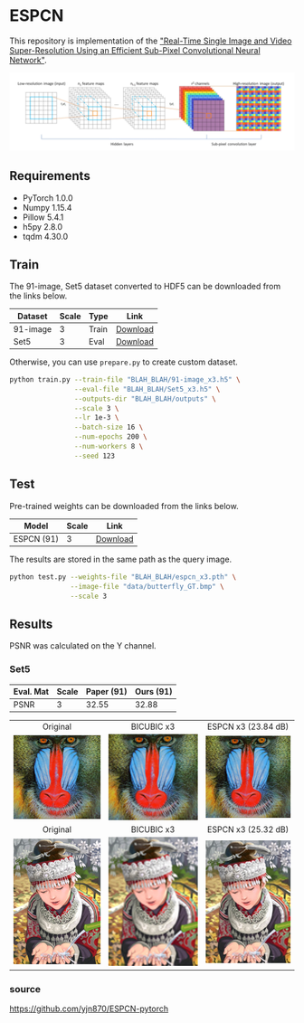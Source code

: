 # ESPCN

This repository is implementation of the ["Real-Time Single Image and Video Super-Resolution Using an Efficient Sub-Pixel Convolutional Neural Network"](https://arxiv.org/abs/1609.05158).

<center><img src="./thumbnails/fig1.png"></center>

## Requirements

- PyTorch 1.0.0
- Numpy 1.15.4
- Pillow 5.4.1
- h5py 2.8.0
- tqdm 4.30.0

## Train

The 91-image, Set5 dataset converted to HDF5 can be downloaded from the links below.

| Dataset | Scale | Type | Link |
|---------|-------|------|------|
| 91-image | 3 | Train | [Download](https://www.dropbox.com/s/4mv1v4qfjo17zg3/91-image_x3.h5?dl=0) |
| Set5 | 3 | Eval | [Download](https://www.dropbox.com/s/9qlb94in1iqh6nf/Set5_x3.h5?dl=0) |

Otherwise, you can use `prepare.py` to create custom dataset.

```bash
python train.py --train-file "BLAH_BLAH/91-image_x3.h5" \
                --eval-file "BLAH_BLAH/Set5_x3.h5" \
                --outputs-dir "BLAH_BLAH/outputs" \
                --scale 3 \
                --lr 1e-3 \
                --batch-size 16 \
                --num-epochs 200 \
                --num-workers 8 \
                --seed 123                
```

## Test

Pre-trained weights can be downloaded from the links below.

| Model | Scale | Link |
|-------|-------|------|
| ESPCN (91) | 3 | [Download](https://www.dropbox.com/s/2fl5jz5nw9oiw1f/espcn_x3.pth?dl=0) |

The results are stored in the same path as the query image.

```bash
python test.py --weights-file "BLAH_BLAH/espcn_x3.pth" \
               --image-file "data/butterfly_GT.bmp" \
               --scale 3
```

## Results

PSNR was calculated on the Y channel.

### Set5

| Eval. Mat | Scale | Paper (91) | Ours (91) |
|-----------|-------|-------|-----------------|
| PSNR | 3 | 32.55 | 32.88 |

<table>
    <tr>
        <td><center>Original</center></td>
        <td><center>BICUBIC x3</center></td>
        <td><center>ESPCN x3 (23.84 dB)</center></td>
    </tr>
    <tr>
    	<td>
    		<center><img src="./data/baboon.bmp""></center>
    	</td>
    	<td>
    		<center><img src="./data/baboon_bicubic_x3.bmp"></center>
    	</td>
    	<td>
    		<center><img src="./data/baboon_espcn_x3.bmp"></center>
    	</td>
    </tr>
    <tr>
        <td><center>Original</center></td>
        <td><center>BICUBIC x3</center></td>
        <td><center>ESPCN x3 (25.32 dB)</center></td>
    </tr>
    <tr>
    	<td>
    		<center><img src="./data/comic.bmp""></center>
    	</td>
    	<td>
    		<center><img src="./data/comic_bicubic_x3.bmp"></center>
    	</td>
    	<td>
    		<center><img src="./data/comic_espcn_x3.bmp"></center>
    	</td>
    </tr>  
</table>


### source
https://github.com/yjn870/ESPCN-pytorch
